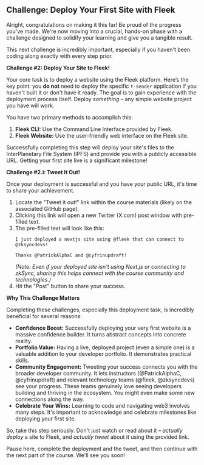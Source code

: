 ## Challenge: Deploy Your First Site with Fleek

Alright, congratulations on making it this far! Be proud of the progress you've made. We're now moving into a crucial, hands-on phase with a challenge designed to solidify your learning and give you a tangible result.

This next challenge is incredibly important, especially if you haven't been coding along exactly with every step prior.

**Challenge #2: Deploy Your Site to Fleek!**

Your core task is to deploy a website using the Fleek platform. Here’s the key point: you **do not** need to deploy the specific `t-sender` application if you haven't built it or don't have it ready. The goal is to gain experience with the deployment process itself. Deploy *something* – any simple website project you have will work.

You have two primary methods to accomplish this:

1.  **Fleek CLI:** Use the Command Line Interface provided by Fleek.
2.  **Fleek Website:** Use the user-friendly web interface on the Fleek site.

Successfully completing this step will deploy your site's files to the InterPlanetary File System (IPFS) and provide you with a publicly accessible URL. Getting your first site live is a significant milestone!

**Challenge #2.i: Tweet It Out!**

Once your deployment is successful and you have your public URL, it's time to share your achievement.

1.  Locate the "Tweet it out!" link within the course materials (likely on the associated GitHub page).
2.  Clicking this link will open a new Twitter (X.com) post window with pre-filled text.
3.  The pre-filled text will look like this:
    ```
    I just deployed a nextjs site using @fleek that can connect to @zksyncdevs!

    Thanks @PatrickAlphaC and @cyfrinupdraft!
    ```
    *(Note: Even if your deployed site isn't using Next.js or connecting to zkSync, sharing this helps connect with the course community and technologies.)*
4.  Hit the "Post" button to share your success.

**Why This Challenge Matters**

Completing these challenges, especially this deployment task, is incredibly beneficial for several reasons:

*   **Confidence Boost:** Successfully deploying your very first website is a massive confidence builder. It turns abstract concepts into concrete reality.
*   **Portfolio Value:** Having a live, deployed project (even a simple one) is a valuable addition to your developer portfolio. It demonstrates practical skills.
*   **Community Engagement:** Tweeting your success connects you with the broader developer community. It lets instructors (@PatrickAlphaC, @cyfrinupdraft) and relevant technology teams (@fleek, @zksyncdevs) see your progress. These teams genuinely love seeing developers building and thriving in the ecosystem. You might even make some new connections along the way.
*   **Celebrate Your Wins:** Learning to code and navigating web3 involves many steps. It's important to acknowledge and celebrate milestones like deploying your first site.

So, take this step seriously. Don't just watch or read about it – *actually deploy* a site to Fleek, and *actually tweet* about it using the provided link.

Pause here, complete the deployment and the tweet, and then continue with the next part of the course. We'll see you soon!
